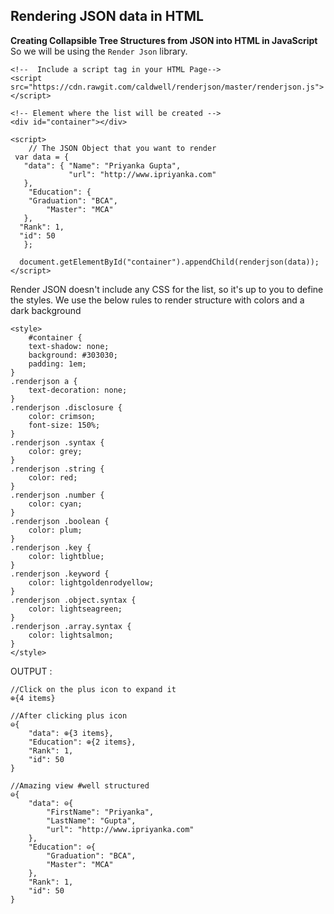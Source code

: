 ## Rendering JSON data in HTML

**Creating Collapsible Tree Structures from JSON into HTML in JavaScript**
So we will be using the `Render Json` library.

```
<!--  Include a script tag in your HTML Page-->
<script 
src="https://cdn.rawgit.com/caldwell/renderjson/master/renderjson.js"></script>

<!-- Element where the list will be created -->
<div id="container"></div>

<script>
    // The JSON Object that you want to render
 var data = {
   "data": { "Name": "Priyanka Gupta",
             "url": "http://www.ipriyanka.com"
   },
    "Education": {
  	"Graduation": "BCA",
    	"Master": "MCA"
   },
  "Rank": 1,
  "id": 50
   };

  document.getElementById("container").appendChild(renderjson(data));
</script>
```
 Render JSON doesn't include any CSS for the list, so it's up to you to define the styles. We use the below rules to render structure with colors and a dark background 

```
<style>
	#container {
	text-shadow: none;
	background: #303030;
	padding: 1em;
}
.renderjson a {
	text-decoration: none;
}
.renderjson .disclosure {
	color: crimson;
	font-size: 150%;
}
.renderjson .syntax {
	color: grey;
}
.renderjson .string {
	color: red;
}
.renderjson .number {
	color: cyan;
}
.renderjson .boolean {
	color: plum;
}
.renderjson .key {
	color: lightblue;
}
.renderjson .keyword {
	color: lightgoldenrodyellow;
}
.renderjson .object.syntax {
	color: lightseagreen;
}
.renderjson .array.syntax {
	color: lightsalmon;
}
</style>
``` 



OUTPUT :

```
//Click on the plus icon to expand it
⊕{4 items}
```
``` 
//After clicking plus icon
⊖{
    "data": ⊕{3 items},
    "Education": ⊕{2 items},
    "Rank": 1,
    "id": 50
}
``` 

```
//Amazing view #well structured 
⊖{
    "data": ⊖{
        "FirstName": "Priyanka",
        "LastName": "Gupta",
        "url": "http://www.ipriyanka.com"
    },
    "Education": ⊖{
        "Graduation": "BCA",
        "Master": "MCA"
    },
    "Rank": 1,
    "id": 50
}
``` 


